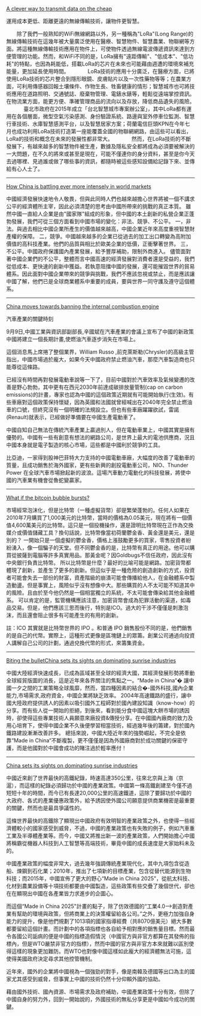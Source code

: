 [A clever way to transmit data on the cheap](https://www.economist.com/news/science-and-technology/21728866-long-range-frugal-new-chip-could-be-just-what-smart-city-needs-clever-way)

運用成本更低、距離更遠的無線傳輸技術，讓物件更智慧。

　　除了我們一般熟知的WiFi無線網路以外，另一種稱為"LoRa"(Long Range)的無線傳輸技術在這幾年被大量廣泛使用在醫療、智慧物件、智慧農業、物聯網等方面。將這種無線傳輸技術應用在物件上，可使物件透過無線電波傳遞資訊來達到方便管理的功能。然而，和WiFi不同的是，LoRa擁有"遠距傳輸"、"低成本"、"低功耗"的特點，也因為耗能低，搭載LoRa的芯片在未來也可能藉由週遭的環境來補充能量，更加延長使用時間。
　
　　LoRa技術的應用十分廣泛，在醫療方面，已將使用LoRa技術的芯片整合到隱形眼鏡、皮膚貼片以及一次性藥物等等；在農業方面，可利用傳感器回報土壤條件、作物生長、牲畜健康的情形；智慧城市也可將技術應用在道路照明、交通號誌、廢棄物管理、電錶水錶等，輕鬆從遠端掌控資訊。在物流業方面，能更方便、準確管理商品的流向以及存放，降低商品遺失的風險。
　
　　臺北市政府在2015年成立「台北智慧城市專案辦公室」，其中LoRa都有運用在各個層面，微型空氣污染感測、身份驗證系統、路邊與室外停車位監測、智慧行車技術、水庫智慧感測平台，以及智慧居家方案；荷蘭電信巨頭KPN在今年七月也成功利用LoRa技術打造第一座能覆蓋全國的物聯網網路，由這些可以看出，LoRa的技術和概念在未來的發展性都非常大。
　
　　然而，在LoRa技術的不斷發展下，有越來越多的智慧物件被生產，數據及隱私安全都將成為必須要被解決的一大問題，在不久的將來或甚至是現在，可能不僅連你的身分資料，甚至是你今天去過哪裡、見過誰或做了哪些事的資訊，都隨時被這些感知設備給記錄下來、並傳給有心人士了。

---
[How China is battling ever more intensely in world markets](https://www.economist.com/news/leaders/21729430-does-it-play-fair-how-china-battling-ever-more-intensely-world-markets)

中國經濟發展快速地令人敬畏，但與此同時人們也越來越擔心世界將被一個不講求公平的經濟體所主宰，因此必須清楚的思考由中國所帶來的挑戰的真正本質。
雖然中國一直給人企業是由"國家隊"組成的形象，但中國的本土創新的私營企業正蓬勃發展，我們可從三個方面看到中國市場的變化：非法、競爭、不公平。
一，非法。與過去相比中國企業所產生的價值越來越高，中國企業近年來高度重視智慧財產權的保障。
二，競爭。中國越來越多的企業已從過去的加工出口轉變為高附加價值的高科技產業。他們的品質與相比於歐美企業的低價，正衝擊著世界。
三，不公平。中國政府保護國內產業發展，給予豐厚補助，限制外商進入。
儘管面對著中國企業們的不公平，整體而言中國高速的經濟發展對消費者還是受益的，我們從低成本、更快速的創新中獲益。若執意阻擋中國的發展，還可能摧毀世界的貿易體系。因此面對中國企業帶來的競爭與挑戰，我們不應該忽視或禁止，而是應該讓中國了解，他們已是全球商業體系中重要的成員，要與世界一同守護及遵守這個體系。

---
[China moves towards banning the internal combustion engine](https://www.economist.com/news/business/21728980-its-government-developing-plan-phase-out-vehicles-powered-fossil-fuels-china-moves)

汽車產業的關鍵時刻

9月9日,中國工業與資訊部副部長,辛國斌在汽車產業的會議上宣布了中國的新政策
中國將建立一個長期計畫,使燃油汽車逐步消失在市場上。

這個消息馬上席捲了整個業界，William Russo ,前克萊斯勒(Chrysler)的高級主管指出，中國市場過於龐大，如果今天中國政府禁止燃油汽車，那麼汽車製造商也只能尊從這條路。

已經沒有時間再對發展電動車說等一下了，目前中國對於汽車效率及氣候變遷的改善是野心勃勃，其中更有在西元2030年前達成碳排放量管制(cap on carbon emissions)的計畫，專家也認為中國的這個政策近期就有可能開始執行(生效)。有些車廠對這個政策保持懷疑，因為英國和法國就曾經喊出在2040年完全禁止燃油車的口號，但終究沒有一個明確的法規設立。但也有些車廠躍躍欲試，雷諾(Renault)就表示，已經做好準備要在中國生產電動車了。

中國自知自己無法在傳統汽車產業上贏過別人，但在電動車業上，中國其實是擁有優勢的。中國有一些有創意有想法的網路公司，是世界上最大的電池供應商，況且中國本身就是電子製造的核心市場，這些都是中國利於競爭的工具。

比亞迪，一家得到股神巴菲特大力支持的中國電動車廠，大幅度的改善了電動車的質量，且成功銷售於海外國家，更有些新興的創投電動車公司，NIO、Thunder Power 在全球汽車市場掀起新的波浪。這場汽車動力電動化的科技發展，將使中國的汽車業有機會從魯蛇變贏家。

---
[What if the bitcoin bubble bursts?](https://www.economist.com/news/leaders/21722841-latest-frenzy-tulipmania-gold-rush-or-dotcom-boom-what-if-bitcoin-bubble)

市場經常泡沫化，但是比特幣（一種虛擬貨幣）卻是繁榮蓬勃的。任何人如果在2010年7月購買了1,000美元的比特幣，當時的價格為0.05美元，現在將有一個價值4,600萬美元的比特幣。這只是一個投機操作，還是證明比特幣現在正作為交換媒介或價值儲藏工具？換句話說，比特幣像當初荷蘭鬱金香、黃金還是美元，還是別的？
一開始只是一個虛擬的鬱金香，價格上漲鼓勵更多的買家，零售投資者紛紛湧入，像一個騙子的天堂。但不同鬱金香的是，比特幣有真正的用途。他可以購買從披薩到電腦等許多真實用品。那黃金呢？因Goldbugs不信任政府，因此沒有中央銀行負責比特幣。
所以比特幣是什麼？最好的比喻可能是網路。加密貨幣都體現了創新，並產生了更多的創新。但這似乎是一種危險的創造創新的方式，投資者可能會失去一部份的財富，資產階級的崩潰可能會傳播給他人，在金融體系中製造動盪。但是事實上，風險似乎沒有想像中大。那些購買的人不太可能不知道其中的風險。且由於至今他仍然是一個相當獨立的系統，不太可能會傳染給其他金融體系。
可以肯定的是，監管機構應該注意，加密貨幣會成為犯罪活動的渠道，如毒品交易。但是，他們應該三思而後行，特別是ICO。過大的干涉不僅僅是刺激泡沫，而且還會阻止很多有可能產生的有用的創新。

註：ICO 其實就是比特幣世界的 IPO 。和普通 IPO 銷售股份不同的是，他們銷售的是自己的代幣。實際上，這種形式更像是區塊鏈上的眾籌。創業公司通過向投資人講解自己公司的計劃，通過兌換代幣的形式，來籌集資金。

---
[Biting the bulletChina sets its sights on dominating sunrise industries](https://www.economist.com/news/finance-and-economics/21729442-its-record-industrial-policy-successes-patchy-china-sets-its-sights)

中國大陸經濟快速成長，已成為區域甚至全球的經濟大國，其經濟發展形勢將牽動全球經貿版圖的消長，這是近年來各界關注的焦點之一。“Made in China“� 讓中國一夕之間的工業策略全球風靡，然而，當四種因素的結合�-國外科技,國內企業能力,市場需求,政府資金，中國企業將缺乏效率。
2004年高速鐵路的盛行，讓中國大陸政府提供誘人的因素以吸引國外工程師對於國內建設知識（know-how）的分享。而有些人從一開始的拒絕，到後來，看到能分食中國這塊大餅市場的誘因時，卻使得這些專業技術人員願意來廠投資&傳授分享。在中國國內廠商的致力及用心培育下，使得中國企業不久後便學習相當技術，經過幾年後的籌建，對於國內鐵路建設漸漸改善許多。
總括來說，中國大陸近年來的強勢崛起，不完全是依靠“Made in China“不斷複製，更不僅僅是因為外國廠商對於成功關鍵的保密守護，而是他國對於中國會成功的賭注過於輕率應付！

---
[China sets its sights on dominating sunrise industries](https://www.economist.com/news/finance-and-economics/21729442-its-record-industrial-policy-successes-patchy-china-sets-its-sights)

中國近來創了世界最快的高鐵紀錄，時速高達350公里，往來北京與上海（京滬），而這樣的紀錄必須歸功於中國的產業政策。中國第一條高鐵創建至今僅不過短短十年的時間，而今已有長達20,000公里的高速鐵道，這除了要歸功於中國的大政府、各式的產業優惠政策外，給予誘因使外國公司願意提供商業機密是最重要的關鍵，然而也是最具爭議性的。

這條世界最快的高鐵除了顯現出中國政府有效明智的產業政策之外，也使得一些經濟體較小的國家感受到威脅，不過，中國的產業政策也有失敗的例子，例如汽車重工業及半導體產業等。而今，中國又將推出新一波的產業政策，人們開始擔心中國將稱霸從機器人科技到人工智慧等高端技術，畢竟中國的成長速度是大家始料未及的。

中國產業政策的幅度非常大，過去幾年強調傳統產業現代化，其中九項包含從造船、煉鋼到石化業；2010年，推出了七項新的目標產業，包含從替代能源到生物科技；而2015年，中國宣佈了更大的野心“Made in China 2025"，從航太科技、化材到農業設備等十項技術都要由中國製造，這些政策有些交疊了幾個世代，卻也在在顯現出中國在各產業皆力求進步的企圖心。

而這個“Made in China 2025"計畫的點子，除了仿效德國的“工業4.0-->創造對產業有幫助的環境與政策，但將商業上的決策權留給各公司。”之外，更極力加強自身能力的提升，像是他們規劃了1013項的國家指導經費（共8070億美元）絕大多數都要留給這個計畫。而計劃中的各項指標也各自給予相對應的銷售量目標。然而最令各國公司詬病的便是中國的指標造假情況（中國官方與非官方都算在其發佈的指標內，但是WTO嚴禁非官方的指標），然而中國的官方與非官方本來就難以區別使得這樣的現象更加難防。而WTO也對像中國這樣如此龐大的經濟體無法可施，這使得美國政府決定尋求其他控管機制。

近年來，國外的企業將中國視為一個強勁的對手，像是南韓及德國等出口為主的國家尤其感受到威脅，但事實上中國的技術仍然十分仰賴外國的協助。

藉由國外技術、國內資源、市場需求及政府補助，中國產業政策十分有效，但除了中國自身的努力外，回到一開始說的，外國技術的無私分享更是中國如今成功的關鍵。